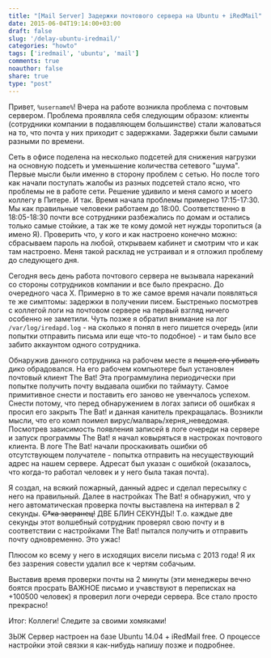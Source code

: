```yaml
---
title: "[Mail Server] Задержки почтового сервера на Ubuntu + iRedMail"
date: 2015-06-04T19:14:00+03:00
draft: false
slug: '/delay-ubuntu-iredmail/'
categories: "howto"
tags: ['iredmail', 'ubuntu', 'mail']
comments: true
noauthor: false
share: true
type: "post"
---
```


Привет, `%username%`! Вчера на работе возникла проблема с почтовым сервером. Проблема проявляла себя следующим образом: клиенты (сотрудники компании в подавляющем большинстве) стали жаловаться на то, что почта у них приходит с задержками. Задержки были самыми разными по времени. 

Сеть в офисе поделена на несколько подсетей для снижения нагрузки на основную подсеть и уменьшение количества сетевого "шума". Первые мысли были именно в сторону проблем с сетью. Но после того как начали поступать жалобы из разных подсетей стало ясно, что проблемы не в работе сети. Решение удивило и меня самого и моего коллегу в Питере. И так. Время начала проблемы примерно 17:15-17:30. Мы как правильные человеки работаем до 18:00. Соответственно в 18:05-18:30 почти все сотрудники разбежались по домам и остались только самые стойкие, а так же те кому домой нет нужды торопиться (а имено Я). Проверить что, у кого и как настроено конечно можно: сбрасываем пароль на любой, открываем кабинет и смотрим что и как там настроено. Меня такой расклад не устраивал и я отложил проблему до следующего дня.

Сегодня весь день работа почтового сервера не вызывала нареканий со стороны сотрудников компании и все было прекрасно. До очередного часа Х. Примерно в то же самое время начали появляться те же симптомы: задержки в получении писем. Быстренько посмотрев с коллегой логи на почтовом сервере на первый взгляд ничего особенно не заметили. Чуть позже я обратил внимание на лог `/var/log/iredapd.log` - на сколько я понял в него пишется очередь (или попытки отправить письма или еще что-то подобное) - и там было все забито аккаунтом одного сотрудника.

Обнаружив данного сотрудника на рабочем месте я ~~пошел его убивать~~ дико обрадовался. На его рабочем компьютере был установлен почтовый клиент The Bat! Эта программулина периодически при попытке получить почту выдавала ошибки по таймауту. Самое примитивное снести и поставить его заново не увенчалось успехом. Снести потому, что перед обнаружением в логах записи об ошибках я просил его закрыть The Bat! и данная канитель прекращалась. Возникли мысли, что его комп поимел вирус/малварь/херня_неведомая. Посмотрев зависимость появления записей в логе очереди на сервере и запуск программы The Bat! я начал ковыряться в настроках почтового клиента. В логе The Bat! начали проскакивать ошибки об отсутствующем получателе - попытка отправить на несуществующий адрес на нашем сервере. Адресат был указан с ошибкой (оказалось, что когда-то работал человек и у него была такая почта).

Я создал, на всякий пожарный, данный адрес и сделал пересылку с него на правильный. Далее в настройках The Bat! я обнаружил, что у него автоматическая проверка почты выставлена на интервал в 2 секунды. ~~С*ка засранец!~~ ДВЕ БЛИН СЕКУНДЫ! Т.о. каждые две секунды этот волшебный сотрудник проверял свою почту и в соответствии с настройками The Bat! пытался получить и отправить почту одновременно. Это ужас!

Плюсом ко всему у него в исходящих висели письма с 2013 года! Я их без зазрения совести удалил все к чертям собачьим.

Выставив время проверки почты на 2 минуты (эти менеджеры вечно боятся просрать ВАЖНОЕ письмо и учавствуют в переписках на +100500 человек) я проверил логи очереди сервера. Все стало просто прекрасно!

Итог: Коллеги! Следите за своими хомяками!

ЗЫЖ Сервер настроен на базе Ubuntu 14.04 + iRedMail free. О процессе настройки этой связки я как-нибудь напишу позже и подробнее.
